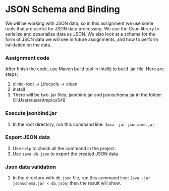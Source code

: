 # JSON Schema and Binding
We will be working with JSON data, so in this assignment we use some tools that are useful for JSON data processing.  We use the Gson library to serialize and deserialize data as JSON.  We also look at a schema for the form of JSON data we will see in future assignments, and how to perform validation on the data.

### Assignment code
After finish the code, use Maven build tool in Intellij to build .jar file. Here are steps:
1. clinic-root -> Lifecycle -> clean
2. install
3. There will be two .jar files; jsonbind.jar and jsonschema.jar in the folder: C:\Users\user\tmp\cs548

### Execute jsonbind.jar
1. In the root directory, run this command line: ```Java -jar jsonbind.jar```
### Export JSON data
2. Use ```help``` to check all the command in the project.
3. Use ```save db.json``` to export the created JSON data

### Json data validation
1. In the directory with ```db.json``` file, run this command line: ```Java -jar jsonschema.jar < db.json```; then the result will show.
